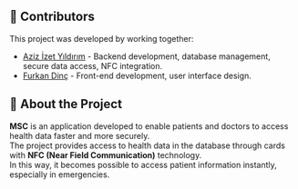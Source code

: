 ## 👥 Contributors

This project was developed by working together:

- [Aziz İzet Yıldırım](https://github.com/AzizYldrm) - Backend development, database management, secure data access, NFC integration. 
- [Furkan Dinç](https://github.com/furkandincc) - Front-end development, user interface design.

## 📌 About the Project

**MSC** is an application developed to enable patients and doctors to access health data faster and more securely.  
The project provides access to health data in the database through cards with **NFC (Near Field Communication)** technology.  
In this way, it becomes possible to access patient information instantly, especially in emergencies.
